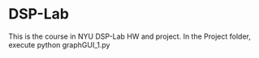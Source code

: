 # DSP-Lab
This is the course in NYU DSP-Lab HW and project.
In the Project folder, execute 
python graphGUI_1.py
